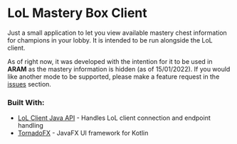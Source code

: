 ﻿# LoL Mastery Box Client

Just a small application to let you view available mastery chest information for
champions in your lobby. It is intended to be run alongside the LoL client.

As of right now, it was developed with the intention for it to be used in **ARAM**
as the mastery information is hidden (as of 15/01/2022). If you would like another 
mode to be supported, please make a feature request in the [issues](https://github.com/sabihismail/LoL-Mastery-Box-Client/issues) 
section.

### Built With:
- [LoL Client Java API](https://github.com/stirante/lol-client-java-api) - Handles 
LoL client connection and endpoint handling
- [TornadoFX](https://tornadofx.io/) - JavaFX UI framework for Kotlin
